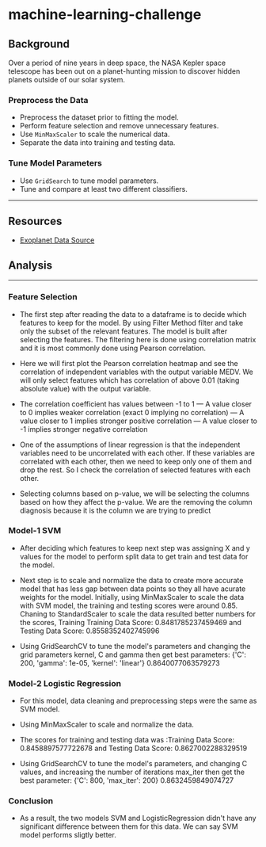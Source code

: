 # machine-learning-challenge

## Background

Over a period of nine years in deep space, the NASA Kepler space telescope has been out on a planet-hunting mission to discover hidden planets outside of our solar system.

### Preprocess the Data

* Preprocess the dataset prior to fitting the model.
* Perform feature selection and remove unnecessary features.
* Use `MinMaxScaler` to scale the numerical data.
* Separate the data into training and testing data.

### Tune Model Parameters

* Use `GridSearch` to tune model parameters.
* Tune and compare at least two different classifiers.

- - -

## Resources

* [Exoplanet Data Source](https://www.kaggle.com/nasa/kepler-exoplanet-search-results)

## Analysis

---
### Feature Selection

* The first step after reading the data to a dataframe is to decide which features to keep for the model. By using Filter Method filter and take only the subset of the relevant features. The model is built after selecting the features. The filtering here is done using correlation matrix and it is most commonly done using Pearson correlation.

* Here we will first plot the Pearson correlation heatmap and see the correlation of independent variables with the output variable MEDV. We will only select features which has correlation of above 0.01 (taking absolute value) with the output variable.

* The correlation coefficient has values between -1 to 1
— A value closer to 0 implies weaker correlation (exact 0 implying no correlation)
— A value closer to 1 implies stronger positive correlation
— A value closer to -1 implies stronger negative correlation

* One of the assumptions of linear regression is that the independent variables need to be uncorrelated with each other. If these variables are correlated with each other, then we need to keep only one of them and drop the rest. So I check the correlation of selected features with each other.

* Selecting columns based on p-value, we will be selecting the columns based on how they affect the p-value. We are the removing the column diagnosis because it is the column we are trying to predict

### Model-1 SVM

* After deciding which features to keep next step was assigning X and y values for the model to perform split data to get train and test data for the model.

* Next step is to scale and normalize the data to create more accurate model that has less gap between data points so they all have acurate weights for the model. Initially, using MinMaxScaler to scale the data with SVM model, the training and testing scores were around 0.85. Chaning to StandardScaler to scale the data resulted better numbers for the scores, Training Training Data Score: 0.8481785237459469 and Testing Data Score: 0.8558352402745996

* Using GridSearchCV to tune the model's parameters and changing the grid parameters kernel, C and gamma then get best parameters:
{'C': 200, 'gamma': 1e-05, 'kernel': 'linear'}
 0.8640077063579273

### Model-2 Logistic Regression
* For this model, data cleaning and preprocessing steps were the same as SVM model.

* Using MinMaxScaler to scale and normalize the data.

* The scores for training and testing data was :Training Data Score: 0.8458897577722678 and Testing Data Score: 0.8627002288329519

* Using GridSearchCV to tune the model's parameters, and changing C values, and increasing the number of iterations max_iter then get the best parameter:
{'C': 800, 'max_iter': 200}
0.8632459849074727

### Conclusion
* As a result, the two models SVM and LogisticRegression didn't have any significant difference between them for this data. We can say SVM model performs sligtly better.